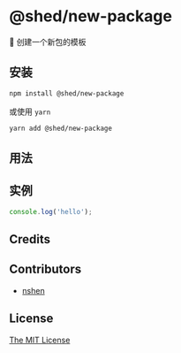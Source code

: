 # @shed/new-package

:hammer: 创建一个新包的模板

## 安装

```bash
npm install @shed/new-package
```
或使用 `yarn`

```bash
yarn add @shed/new-package
```

## 用法


## 实例

```typescript
console.log('hello');
```

## Credits


## Contributors

* [nshen](https://github.com/nshen)

## License

[The MIT License](http://opensource.org/licenses/MIT)
